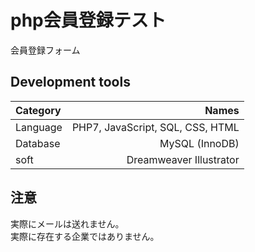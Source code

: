 # php会員登録テスト
会員登録フォーム


## Development tools

| Category | Names |
|:-----------|------------:|
| Language   |  PHP7, JavaScript, SQL, CSS, HTML |
| Database   |  MySQL (InnoDB) |
| soft       |  Dreamweaver Illustrator |


## 注意
実際にメールは送れません。  
実際に存在する企業ではありません。
